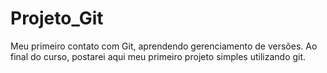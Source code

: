 # Projeto_Git
Meu primeiro contato com Git, aprendendo gerenciamento de versões.
Ao final do curso, postarei aqui meu primeiro projeto simples utilizando git.

